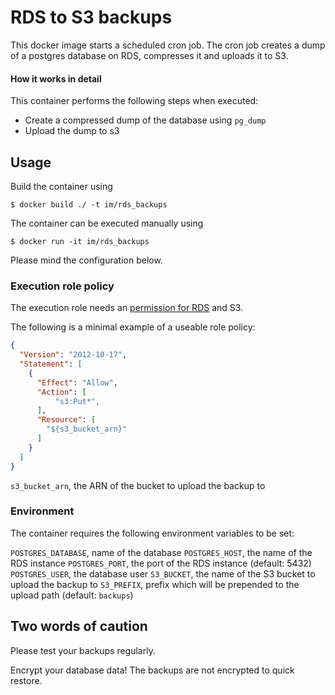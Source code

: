 # RDS to S3 backups
This docker image starts a scheduled cron job. The cron job creates a dump of a
postgres database on RDS, compresses it and uploads it to S3.

#### How it works in detail

This container performs the following steps when executed:
* Create a compressed dump of the database using `pg_dump`
* Upload the dump to s3

## Usage

Build the container using

```
$ docker build ./ -t im/rds_backups
```

The container can be executed manually using

```
$ docker run -it im/rds_backups
```

Please mind the configuration below.

### Execution role policy

The execution role needs an [permission for RDS](https://docs.aws.amazon.com/AmazonRDS/latest/UserGuide/UsingWithRDS.IAMDBAuth.IAMPolicy.html) and S3.

The following is a minimal example of a useable role policy:

```json
{
  "Version": "2012-10-17",
  "Statement": [
    {
      "Effect": "Allow",
      "Action": [
          "s3:Put*",
      ],
      "Resource": [
        "${s3_bucket_arn}"
      ]
    }
  ]
}
```

`s3_bucket_arn`, the ARN of the bucket to upload the backup to

### Environment

The container requires the following environment variables to be set:

`POSTGRES_DATABASE`, name of the database
`POSTGRES_HOST`, the name of the RDS instance
`POSTGRES_PORT`, the port of the RDS instance (default: 5432)
`POSTGRES_USER`, the database user
`S3_BUCKET`, the name of the S3 bucket to upload the backup to
`S3_PREFIX`, prefix which will be prepended to the upload path (default: `backups`)

## Two words of caution

Please test your backups regularly.

Encrypt your database data!
The backups are not encrypted to quick restore.
